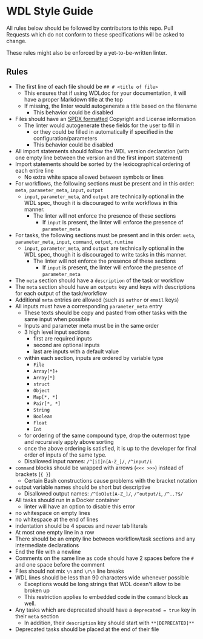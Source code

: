# WDL Style Guide

All rules below should be followed by contributors to this repo. Pull Requests which do not conform to these specifications will be asked to change.

These rules might also be enforced by a yet-to-be-written linter.

## Rules

- The first line of each file should be `## # <title of file>`
  - This ensures that if using WDLdoc for your documentation, it will have a proper Markdown title at the top
  - If missing, the linter would autogenerate a title based on the filename
    - This behavior could be disabled
- Files should have an [SPDX formatted](https://spdx.github.io/spdx-spec/v2.3/using-SPDX-short-identifiers-in-source-files/) Copyright and License information
  - The linter would autogenerate these fields for the user to fill in
    - or they could be filled in automatically if specified in the configuration/parameters
    - This behavior could be disabled
- All import statements should follow the WDL version declaration (with one empty line between the version and the first import statement)
- Import statements should be sorted by the lexicographical ordering of each entire line
  - No extra white space allowed between symbols or lines
- For workflows, the following sections must be present and in this order: `meta`, `parameter_meta`, `input`, `output`
  - `input`, `parameter_meta`, and `output` are technically optional in the WDL spec, though it is discouraged to write workflows in this manner.
    - The linter will not enforce the presence of these sections
      - If `input` is present, the linter will enforce the presence of `parameter_meta`
- For tasks, the following sections must be present and in this order: `meta`, `parameter_meta`, `input`, `command`, `output`, `runtime`
  - `input`, `parameter_meta`, and `output` are technically optional in the WDL spec, though it is discouraged to write tasks in this manner.
    - The linter will not enforce the presence of these sections
      - If `input` is present, the linter will enforce the presence of `parameter_meta`
- The `meta` section should have a `description` of the task or workflow
- The `meta` section should have an `outputs` key and keys with descriptions for each output of the task/workflow
- Additional `meta` entries are allowed (such as `author` or `email` keys)
- All inputs must have a corresponding `parameter_meta` entry
  - These texts should be copy and pasted from other tasks with the same input when possible
  - Inputs and parameter meta must be in the same order
  - 3 high level input sections
    - first are required inputs
    - second are optional inputs
    - last are inputs with a default value
  - within each section, inputs are ordered by variable type
    - `File`
    - `Array[*]+`
    - `Array[*]`
    - `struct`
    - `Object`
    - `Map[*, *]`
    - `Pair[*, *]`
    - `String`
    - `Boolean`
    - `Float`
    - `Int`
  - for ordering of the same compound type, drop the outermost type and recursively apply above sorting
  - once the above ordering is satisfied, it is up to the developer for final order of inputs of the same type.
  - Disallowed input names: `/^[iI]n[A-Z_]/`, `/^input/i`
- `command` blocks should be wrapped with arrows (`<<< >>>`) instead of brackets (`{ }`)
  - Certain Bash constructions cause problems with the bracket notation
- output variable names should be short but descriptive
  - Disallowed output names: `/^[oO]ut[A-Z_]/`, `/^output/i`, `/^..?$/`
- All tasks should run in a Docker container
  - linter will have an option to disable this error
- no whitespace on empty lines
- no whitespace at the end of lines
- indentation should be 4 spaces and never tab literals
- At most one empty line in a row
- There should be an empty line between workflow/task sections and any intermediate declarations
- End the file with a newline
- Comments on the same line as code should have 2 spaces before the `#` and one space before the comment
- Files should not mix `\n` and `\r\n` line breaks
- WDL lines should be less than 90 characters wide whenever possible
  - Exceptions would be long strings that WDL doesn't allow to be broken up
  - This restriction applies to embedded code in the `command` block as well.
- Any tasks which are deprecated should have a `deprecated = true` key in their `meta` section
  - In addition, their `description` key should start with `**[DEPRECATED]**`
- Deprecated tasks should be placed at the end of their file
